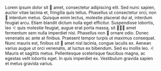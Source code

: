Lorem ipsum dolor sit 💺 amet, consectetur adipiscing elit. Sed nunc sapien, auctor vitae lacinia et, fringilla quis tellus. Phasellus ut consectetur orci, non 🚱 interdum metus. Quisque enim lectus, molestie placerat dui at, interdum feugiat arcu. Etiam blandit dictum nulla eget efficitur. Suspendisse lobortis, leo ♌ quis molestie feugiat, augue erat porta massa, sit 💺💺💺 amet fermentum sem nulla imperdiet nisi. Phasellus non 🚱 ornare odio. Donec venenatis ac ante at finibus. Praesent tempor turpis ut maximus consequat. Nunc mauris est, finibus sit 💺 amet nisl lacinia, congue iaculis ex. Aenean varius augue ut orci venenatis, at luctus ex bibendum. Sed eu mollis leo. ♌ Mauris et sagittis metus. Pellentesque scelerisque faucibus magna, ac egestas velit lobortis eget. In quis imperdiet ex. Vestibulum gravida sapien et metus gravida varius.